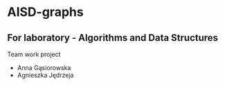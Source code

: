 # AISD-graphs
For laboratory - Algorithms and Data Structures
---
Team work project
- Anna Gąsiorowska
- Agnieszka Jędrzeja
